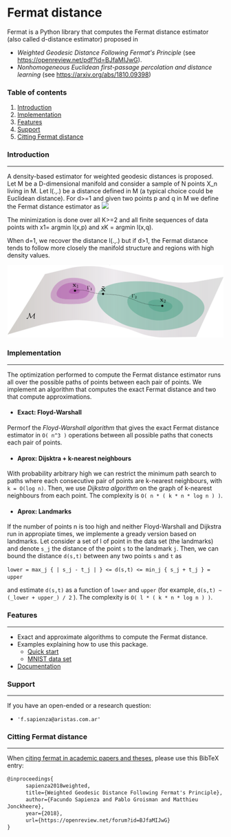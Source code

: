 # Fermat distance
Fermat is a Python library that computes the Fermat distance estimator (also called d-distance estimator) proposed in 
  * _Weighted Geodesic Distance Following Fermat's Principle_ (see https://openreview.net/pdf?id=BJfaMIJwG).
  * _Nonhomogeneous Euclidean first-passage percolation and distance learning_ (see https://arxiv.org/abs/1810.09398) 

### Table of contents

1. [Introduction](#introduction)
2. [Implementation](#implementation)
3. [Features](#features)
4. [Support](#support)
5. [Citting Fermat distance](#licence)
  

### Introduction
---------------

A density-based estimator for weighted geodesic distances is proposed.
Let M be a D-dimensional manifold and consider a sample of N points X_n living in M. Let l(.,.) be a distance defined 
in M (a typical choice could be Euclidean distance). For d>=1 and given two points p and q in M we define the Fermat 
distance estimator as 
![](images/estimator.png)

The minimization is done over all K>=2 and all finite sequences of data points with x1= argmin l(x,p) 
and xK = argmin l(x,q).

When d=1, we recover the distance l(.,.) but if d>1, the Fermat distance tends to follow more closely the manifold 
structure and regions with high density values.



![](images/IlustrationManifoldNormals.svg) 


### Implementation
---------------

The optimization performed to compute the Fermat distance estimator runs all over the possible paths of points between each pair of points. We implement an algorithm that computes the exact Fermat distance and two that compute approximations.

- #### Exact: Floyd-Warshall
Permorf the _Floyd-Warshall algorithm_ that gives the exact Fermat distance estimator in `O( n^3 )` operations between all possible paths that conects each pair of points.

- #### Aprox: Dijsktra + k-nearest neighbours
  
With probability arbitrary high we can restrict the minimum path search to paths where each consecutive pair of points are k-nearest neighbours, with `k = O(log n)`. Then, we use _Dijkstra algorithm_ on the graph of k-nearest neighbours from each point. The complexity is `O( n * ( k * n * log n ) )`.

- #### Aprox: Landmarks
If the number of points n is too high and neither Floyd-Warshall and Dijkstra run in appropiate times, we implemente a gready version based on landmarks. Let consider a set of l of point in the data set (the landmarks) and denote `s_j` the distance of the point `s` to the landmark `j`. Then, we can bound the distance `d(s,t)` between any two points `s` and `t` as

`lower = max_j { | s_j - t_j | } <= d(s,t) <= min_j { s_j + t_j } = upper`

and estimate `d(s,t)` as a function of `lower` and `upper` (for example, `d(s,t) ~ (_lower + upper_) / 2` ). The complexity is `O( l * ( k * n * log n ) )`.


### Features
---------------

- Exact and approximate algorithms to compute the Fermat distance.
- Examples explaining how to use this package.
    * [Quick start] 
    * [MNIST data set]
- [Documentation]

### Support
---------------

If you have an open-ended or a research question:
-  `'f.sapienza@aristas.com.ar'`

### Citting Fermat distance
---------------

When [citing fermat in academic papers and theses], please use this
BibTeX entry:

    @inproceedings{
          sapienza2018weighted,
          title={Weighted Geodesic Distance Following Fermat's Principle},
          author={Facundo Sapienza and Pablo Groisman and Matthieu Jonckheere},
          year={2018},
          url={https://openreview.net/forum?id=BJfaMIJwG}
    }

[Quick start]:https://github.com/facusapienza21/Fermat-distance/blob/master/examples/Fermat_quick_start.ipynb
[citing fermat in academic papers and theses]:https://scholar.google.com/citations?user=yWj-T4oAAAAJ&hl=en#d=gs_md_cita-d&p=&u=%2Fcitations%3Fview_op%3Dview_citation%26hl%3Den%26user%3DyWj-T4oAAAAJ%26citation_for_view%3DyWj-T4oAAAAJ%3Au5HHmVD_uO8C%26tzom%3D180
[Documentation]:https://github.com/facusapienza21/Fermat-distance/blob/master/DOCUMENTATION.md
[MNIST data set]: https://github.com/facusapienza21/Fermat-distance/blob/master/examples/MNIST_example.ipynb
